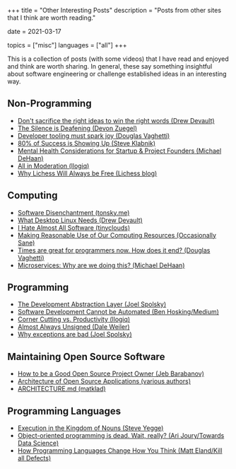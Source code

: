 +++
title = "Other Interesting Posts"
description = "Posts from other sites that I think are worth reading."

date = 2021-03-17

topics = ["misc"]
languages = ["all"]
+++

This is a collection of posts (with some videos) that I have read and enjoyed and think are worth
sharing.  In general, these say something insightful about software engineering or challenge
established ideas in an interesting way.

## Non-Programming
- [Don't sacrifice the right ideas to win the right words (Drew Devault)](https://drewdevault.com/2019/09/17/The-wrong-words-but-the-right-ideas.html)
- [The Silence is Deafening (Devon Zuegel)](https://devonzuegel.com/post/the-silence-is-deafening)
- [Developer tooling must spark joy (Douglas Vaghetti)](https://vaghetti.dev/posts/joy/)
- [80% of Success is Showing Up (Steve Klabnik)](https://steveklabnik.com/writing/80-of-success-is-showing-up)
- [Mental Health Considerations for Startup & Project Founders (Michael DeHaan)](https://michaeldehaan.substack.com/p/mental-health-considerations-for?s=r)
- [All in Moderation (llogiq)](https://llogiq.github.io/2017/01/13/mod.html)
- [Why Lichess Will Always be Free (Lichess blog)](https://lichess.org/blog/YF-ZORQAACAA89PI/why-lichess-will-always-be-free)

## Computing
- [Software Disenchantment (tonsky.me)](https://tonsky.me/blog/disenchantment/)
- [What Desktop Linux Needs (Drew Devault)](https://drewdevault.com/2021/12/05/What-desktop-Linux-needs.html)
- [I Hate Almost All Software (tinyclouds)](https://tinyclouds.org/rant.html)
- [Making Reasonable Use of Our Computing Resources (Occasionally Sane)](https://vfoley.xyz/reasonable-use/)
- [Times are great for programmers now. How does it end? (Douglas Vaghetti)](https://vaghetti.dev/posts/times-are-great/)
- [Microservices: Why are we doing this? (Michael DeHaan)](https://michaeldehaan.substack.com/p/microservices-why-are-we-doing-this?s=r)

## Programming
- [The Development Abstraction Layer (Joel Spolsky)](https://www.joelonsoftware.com/2006/04/11/the-development-abstraction-layer-2/)
- [Software Development Cannot be Automated (Ben Hosking/Medium)](https://betterprogramming.pub/software-development-cannot-be-automated-because-its-a-creative-process-with-an-unknown-end-goal-2d4776866808)
- [Corner Cutting vs. Productivity (llogiq)](https://llogiq.github.io/2018/04/03/corners.html)
- [Almost Always Unsigned (Dale Weiler)](https://graphitemaster.github.io/aau/)
- [Why exceptions are bad (Joel Spolsky)](https://www.joelonsoftware.com/2003/10/13/13/)

## Maintaining Open Source Software
- [How to be a Good Open Source Project Owner (Jeb Barabanov)](https://www.freecodecamp.org/news/ultimate-owners-guide-to-open-source/)
- [Architecture of Open Source Applications (various authors)](http://aosabook.org/en/index.html)
- [ARCHITECTURE.md (matklad)](https://matklad.github.io/2021/02/06/ARCHITECTURE.md.html)

## Programming Languages
- [Execution in the Kingdom of Nouns (Steve Yegge)](http://steve-yegge.blogspot.com/2006/03/execution-in-kingdom-of-nouns.html?m=1)
- [Object-oriented programming is dead. Wait, really? (Ari Joury/Towards Data Science)](https://towardsdatascience.com/object-oriented-programming-is-dead-wait-really-db1f1f05cc44)
- [How Programming Languages Change How You Think (Matt Eland/Kill all Defects)](https://killalldefects.com/2020/12/27/how-programming-languages-change-how-you-think/)
